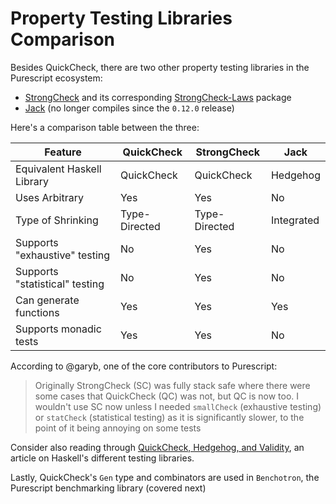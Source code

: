 # Property Testing Libraries Comparison

Besides QuickCheck, there are two other property testing libraries in the Purescript ecosystem:
- [StrongCheck](https://pursuit.purescript.org/packages/purescript-strongcheck/docs/Test.StrongCheck.Perturb) and its corresponding [StrongCheck-Laws](https://pursuit.purescript.org/packages/purescript-strongcheck-laws/docs/Test.StrongCheck.Laws) package
- [Jack](https://pursuit.purescript.org/packages/purescript-jack/) (no longer compiles since the `0.12.0` release)

Here's a comparison table between the three:

| Feature | QuickCheck | StrongCheck | Jack |
| - | - | - | - |
| Equivalent Haskell Library | QuickCheck | QuickCheck | Hedgehog |
| Uses Arbitrary | Yes | Yes | No
| Type of Shrinking | Type-Directed | Type-Directed | Integrated
| Supports "exhaustive" testing | No | Yes | No
| Supports "statistical" testing | No | Yes | No
| Can generate functions | Yes | Yes | Yes
| Supports monadic tests | Yes | Yes | No

According to @garyb, one of the core contributors to Purescript:
> Originally StrongCheck (SC) was fully stack safe where there were some cases that QuickCheck (QC) was not, but QC is now too. I wouldn't use SC now unless I needed `smallCheck` (exhaustive testing) or `statCheck` (statistical testing) as it is significantly slower, to the point of it being annoying on some tests

Consider also reading through [QuickCheck, Hedgehog, and Validity](https://www.fpcomplete.com/blog/quickcheck-hedgehog-validity), an article on Haskell's different testing libraries.

Lastly, QuickCheck's `Gen` type and combinators are used in `Benchotron`, the Purescript benchmarking library (covered next)
